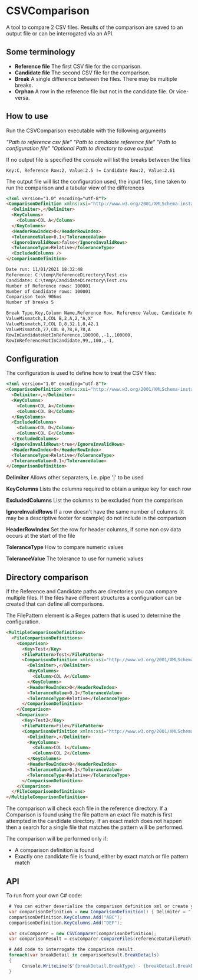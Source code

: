 # CSVComparison

A tool to compare 2 CSV files. Results of the comparison are saved to an output file or can be interrogated via an API.

## Some terminology

* **Reference file** The first CSV file for the comparison.
* **Candidate file** The second CSV file for the comparison.
* **Break** A single difference between the files. There may be multiple breaks.
* **Orphan** A row in the reference file but not in the candidate file. Or vice-versa.

## How to use

Run the CSVComparison executable with the following arguments

*"Path to reference csv file" "Path to candidate reference file" "Path to configuration file" "Optional Path to directory to save output*

If no output file is specified the console will list the breaks between the files

`Key:C, Reference Row:2, Value:2.5 != Candidate Row:2, Value:2.61`

The output file will list the configuration used, the input files, time taken to run the comparison and a tabular view of the differences

```html
<?xml version="1.0" encoding="utf-8"?>
<ComparisonDefinition xmlns:xsi="http://www.w3.org/2001/XMLSchema-instance" xmlns:xsd="http://www.w3.org/2001/XMLSchema">
  <Delimiter>,</Delimiter>
  <KeyColumns>
    <Column>COL A</Column>
  </KeyColumns>
  <HeaderRowIndex>0</HeaderRowIndex>
  <ToleranceValue>0.1</ToleranceValue>
  <IgnoreInvalidRows>false</IgnoreInvalidRows>
  <ToleranceType>Relative</ToleranceType>
  <ExcludedColumns />
</ComparisonDefinition>

Date run: 11/01/2021 18:32:48
Reference: C:\temp\ReferenceDirectory\Test.csv
Candidate: C:\temp\CandidateDirectory\Test.csv
Number of Reference rows: 100001
Number of Candidate rows: 100001
Comparison took 906ms
Number of breaks 5

Break Type,Key,Column Name,Reference Row, Reference Value, Candidate Row, Candidate Value
ValueMismatch,1,COL B,2,A,2,"A,X"
ValueMismatch,7,COL D,8,32.1,8,42.1
ValueMismatch,77,COL B,78,B,78,A
RowInCandidateNotInReference,100000,,-1,,100000,
RowInReferenceNotInCandidate,99,,100,,-1,
```

##  Configuration
The configuration is used to define how to treat the CSV files:

```html
<?xml version="1.0" encoding="utf-8"?>
<ComparisonDefinition xmlns:xsi="http://www.w3.org/2001/XMLSchema-instance" xmlns:xsd="http://www.w3.org/2001/XMLSchema">
  <Delimiter>,</Delimiter>
  <KeyColumns>
    <Column>COL A</Column>
    <Column>COL B</Column>
  </KeyColumns>
  <ExcludedColumns>
    <Column>COL D</Column>
    <Column>COL E</Column>
  </ExcludedColumns>
  <IgnoreInvalidRows>true</IgnoreInvalidRows>
  <HeaderRowIndex>0</HeaderRowIndex>
  <ToleranceType>Relative</ToleranceType>
  <ToleranceValue>0.1</ToleranceValue>
</ComparisonDefinition>
```

**Delimiter**  Allows other separaters, i.e. pipe '|' to be used

**KeyColumns** Lists the columns required to obtain a unique key for each row

**ExcludedColumns** List the columns to be excluded from the comparison

**IgnoreInvalidRows** If a row doesn't have the same number of columns (it may be a descriptive footer for example) do not include in the comparison

**HeaderRowIndex** Set the row for header columns, if some non csv data occurs at the start of the file

**ToleranceType** How to compare numeric values

**ToleranceValue** The tolerance to use for numeric values

## Directory comparison

If the Reference and Candidate paths are directories you can compare multiple files. If the files have different structures a configuration can
be created that can define all comparisons.

The FilePattern element is a Regex pattern that is used to determine the configuration.

```html
<MultipleComparisonDefinition>
  <FileComparisonDefinitions>
    <Comparison>
      <Key>Test</Key>
      <FilePattern>Test</FilePattern>
      <ComparisonDefinition xmlns:xsi="http://www.w3.org/2001/XMLSchema-instance" xmlns:xsd="http://www.w3.org/2001/XMLSchema">
        <Delimiter>,</Delimiter>
        <KeyColumns>
          <Column>COL A</Column>
        </KeyColumns>
        <HeaderRowIndex>0</HeaderRowIndex>
        <ToleranceValue>0.1</ToleranceValue>
        <ToleranceType>Relative</ToleranceType>
      </ComparisonDefinition>
    </Comparison>
    <Comparison>
      <Key>Test2</Key>
      <FilePattern>File</FilePattern>
      <ComparisonDefinition xmlns:xsi="http://www.w3.org/2001/XMLSchema-instance" xmlns:xsd="http://www.w3.org/2001/XMLSchema">
        <Delimiter>,</Delimiter>
        <KeyColumns>
          <Column>COL 1</Column>
          <Column>COL 2</Column>
        </KeyColumns>
        <HeaderRowIndex>0</HeaderRowIndex>
        <ToleranceValue>0.1</ToleranceValue>
        <ToleranceType>Relative</ToleranceType>
      </ComparisonDefinition>
    </Comparison>
  </FileComparisonDefinitions>
</MultipleComparisonDefinition>
```

The comparison will check each file in the reference directory. If a Comparison is found using the file pattern an exact file match is first attempted in the 
candidate directory. If an exact match does not happen then a search for a single file that matches the pattern will be performed. 

The comparison will be performed only if:
* A comparison definition is found
* Exactly one candidate file is found, either by exact match or file pattern match

## API

To run from your own C# code:

```csharp
 # You can either deserialize the comparison definition xml or create your own in code
 var comparisonDefinition = new ComparisonDefinition() { Delimiter = "," };
 comparisonDefinition.KeyColumns.Add("ABC");
 comparisonDefinition.KeyColumns.Add("DEF");

 var csvComparer = new CSVComparer(comparisonDefinition);
 var comparisonResult = csvComparer.CompareFiles(referenceDataFilePath, targetDataFilePath);

 # Add code to interrogate the comparison result.
 foreach(var breakDetail in comparisonResult.BreakDetails)
 {
      Console.WriteLine($"{breakDetail.BreakType} - {breakDetail.BreakDescription}");
 }
```